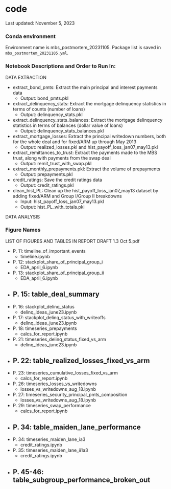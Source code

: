 # code
Last updated: November 5, 2023

### Conda environment
Environment name is mbs_postmortem_20231105. Package list is saved in `mbs_postmortem_20231105.yml`.


### Notebook Descriptions and Order to Run In:
DATA EXTRACTION

- extract_bond_pmts: Extract the main principal and interest payments data
    - Output: bond_pmts.pkl
- extract_delinquency_stats: Extract the mortgage delinquency statistics in terms of counts (number of loans)
    - Output: delinquency_stats.pkl
- extract_delinquency_stats_balances: Extract the mortgage delinquency statistics in terms of balances (dollar value of loans)
    - Output: delinquency_stats_balances.pkl
- extract_mortgage_losses: Extract the principal writedown numbers, both for the whole deal and for fixed/ARM up through May 2013
    - Output: realized_losses.pkl and hist_payoff_loss_jan07_may13.pkl
- extract_remittances_to_trust: Extract the payments made to the MBS trust, along with payments from the swap deal
    - Output: remit_trust_with_swap.pkl
- extract_monthly_prepayments.pkl: Extract the volume of prepayments
    - Output: prepayments.pkl
- credit_ratings: Save the credit ratings data
    - Output: credit_ratings.pkl
- clean_hist_PL: Clean up the hist_payoff_loss_jan07_may13 dataset by adding fixed/ARM and Group I/Group II breakdowns
    - Input: hist_payoff_loss_jan07_may13.pkl
    - Output: hist_PL_with_totals.pkl

DATA ANALYSIS

### Figure Names
LIST OF FIGURES AND TABLES IN REPORT DRAFT 1.3 Oct 5.pdf
- P. 11: timeline_of_important_events
  - timeline.ipynb
- P. 12: stackplot_share_of_principal_group_i
  - EDA_april_6.ipynb
- P. 13: stackplot_share_of_principal_group_ii
  - EDA_april_6.ipynb
- P. 15: table_deal_summary
  - 
- P. 16: stackplot_delinq_status
  - delinq_ideas_june23.ipynb
- P. 17: stackplot_delinq_status_with_writeoffs
  - delinq_ideas_june23.ipynb
- P. 18: timeseries_prepayments
  - calcs_for_report.ipynb
- P. 21: timeseries_delinq_status_fixed_vs_arm
  - delinq_ideas_june23.ipynb
- P. 22: table_realized_losses_fixed_vs_arm
  - 
- P. 23: timeseries_cumulative_losses_fixed_vs_arm
  - calcs_for_report.ipynb
- P. 26: timeseries_losses_vs_writedowns
  - losses_vs_writedowns_aug_18.ipynb
- P. 27: timeseries_security_principal_pmts_composition
  - losses_vs_writedowns_aug_18.ipynb
- P. 29: timeseries_swap_performance
  - calcs_for_report.ipynb
- P. 34: table_maiden_lane_performance
  - 
- P. 34: timeseries_maiden_lane_ia3
  - credit_ratings.ipynb
- P. 35: timeseries_maiden_lane_ii1a3
  - credit_ratings.ipynb
- P. 45-46: table_subgroup_performance_broken_out
  - 
